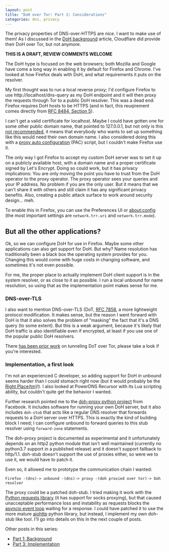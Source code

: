 ```yaml
---
layout: post
title: "DoH over Tor: Part 2: Considerations"
categories: dns, privacy
---
```

The privacy properties of DNS-over-HTTPS are nice. I want to make
use of them! As I discussed in the [DoH
background][self/doh-part-1] article, Cloudflare did provide
their DoH over Tor, but not anymore.

**THIS IS A DRAFT, REVIEW COMMENTS WELCOME**

The DoH hype is focused on the web browsers; both Mozilla and
Google have come a long way in enabling it by default for Firefox
and Chrome. I've looked at how Firefox deals with DoH, and what
requirements it puts on the resolver.

My first thought was to run a local reverse proxy; I'd configure
Firefox to use http://localhost/dns-query as my DoH endpoint and
it will then proxy the requests through Tor to a public DoH
resolver. This was a dead end: Firefox requires DoH hosts to be
HTTPS (and in fact, this reuqirement comes directly from [RFC
8484, Section 5][rfc/8484/5]).

I can't get a valid certificate for localhost. Maybe I could have
gotten one for some other public domain name, that pointed to
127.0.0.1, but not only is this [not recommended][le/localhost],
it means that everybody who wants to set up something like this
would need their own domain name. I also considered doing this
with a [proxy auto configuration][mdn/pac] (PAC) script, but I
couldn't make Firefox use it.

The only way I got Firefox to accept my custom DoH server was to
set it up on a publicly available host, with a domain name and a
proper certificate signed by Let's Encrypt. Doing so could work,
but it has privacy implications: You are only moving the point
you have to trust from the DoH operator to the proxy operator.
The proxy operator sees your queries and your IP address. No
problem if you are the only user. But it means that we can't
share it with others and still claim it has any significant
privacy benefits. Also, creating a public attack surface to work
around security design... meh.

To enable this in Firefox, you can use the Preferences UI or
[about:config][bagder/trrprefs] (the most important settings are
`network.trr.uri` and `network.trr.mode`).

## But all the other applications?

Ok, so we can configure DoH for use in Firefox. Maybe some other
applications can also get support for DoH. But why? Name
resolution has traditionally been a black box the operating
system provides for you. Changing this would come with huge costs
in changing software, and sometimes it's not even possible.

For me, the proper place to actually implement DoH client support
is in the system resolver, or as close to it as possible. I run a
local unbound for name resolution, so using that as the
implementation point makes sense for me.

### DNS-over-TLS

I also want to mention DNS-over-TLS (DoT, [RFC 7858][rfc/7858], a
more lightweight protocol modification. It makes sense, but the
reason I went forward with DoH is that it also solves the problem
of "masking" the fact that it's a DNS query (to some extent). But
this is a weak argument, because it's likely that DoH traffic is
also identifiable even if encrypted, at least if you use one of
the popular public DoH resolvers.

There [has been prior work][gh/piskyscan/dot-tor] on tunneling
DoT over Tor, please take a look if you're interested.

### Implementation, a first look

I'm not an experienced C developer, so adding support for DoH *in*
unbound seems harder than I could stomach right now (but it would
probably be the [Right Place(tm)][unbound/doh-bug]!). I also looked at
PowerDNS Recursor with its Lua scripting ability, but couldn't quite
get the behavior I wanted.

Further research pointed me to the [doh-proxy python
project][py/doh-proxy] from Facebook. It includes software for running
your own DoH server, but it also includes `doh-stub` that acts like a
regular DNS resolver that forwards requests to a DoH server over
HTTPS. This is exactly the kind of building block I need; I can
configure unbound to forward queries to this stub resolver using
`forward-zone` statements.

The doh-proxy project is documented as experimental and it
unfortunately depends on an http2 python module that isn't well
maintained (currently no python3.7 support in a published release) and
it doesn't support fallback to http/1.1. doh-stub doesn't support the
use of proxies either, so were we to use it, we would have to patch
it.

Even so, it allowed me to prototype the communication chain I wanted:

```
Firefox -(dns)-> unbound -(dns)-> proxy -(doh proxied over tor)-> Doh resolver
```

The proxy could be a patched doh-stub. I tried making it work
with the [Python requests library][py/requests] (it has support
for socks proxying), but that caused unacceptable performance
loss and instability as requests blocks the [asyncio event
loop][py/asyncio] waiting for a response. I could have patched it
to use the more mature [aiohttp][py/aiohttp] python library, but
instead, I implement my own doh-stub like tool. I'll go into
details on this in the next couple of posts.

Other posts in this series:

* [Part 1: Background][self/doh-part-1]
* [Part 3: Implementation][self/doh-part-3]

[mdn/pac]: https://developer.mozilla.org/en-US/docs/Web/HTTP/Proxy_servers_and_tunneling/Proxy_Auto-Configuration_(PAC)_file
[self/doh-part-1]: https://blog.3.14159.se/posts/2019/10/15/dns-over-https-over-tor-part1
[self/doh-part-3]: https://blog.3.14159.se/posts/2019/10/16/dns-over-https-over-tor-part3
[rfc/8484/5]: https://tools.ietf.org/html/rfc8484#section-5
[rfc/7858]: https://tools.ietf.org/html/rfc7858
[bagder/trrprefs]: https://bagder.github.io/TRRprefs/
[unbound/doh-bug]: https://web.archive.org/web/20190625135131/https://www.nlnetlabs.nl/bugs-script/show_bug.cgi?id=1200
[py/requests]: https://3.python-requests.org/
[py/asyncio]: https://docs.python.org/3/library/asyncio.html
[py/doh-proxy]: https://facebookexperimental.github.io/doh-proxy/
[py/aiohttp]: https://aiohttp.readthedocs.io/en/stable/
[gh/piskyscan/dot-tor]: https://github.com/piskyscan/dns_over_tls_over_tor
[le/localhost]: https://letsencrypt.org/docs/certificates-for-localhost/
